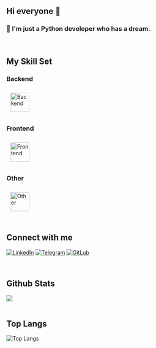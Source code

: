 ## Hi everyone 👋
### <div align="left"> 🌱 I'm just a Python developer who has a dream.</div>  

<br/> 

## My Skill Set  

### Backend  
<div align="left"> 
  <a href="https://reactjs.org/" target="_blank"><img style="margin: 10px" src="https://skillicons.dev/icons?i=python,flask,fastapi,selenium,postgres,redis,docker" alt="Backend" height="50" /></a>  
</div>

### Frontend  
<div align="left">  
<a href="https://reactjs.org/" target="_blank"><img style="margin: 10px" src="https://skillicons.dev/icons?i=js,html,css,sass,bootstrap" alt="Frontend" height="50" /></a>  
</div>

### Other  
<div align="left"> 
  <a href="https://reactjs.org/" target="_blank"><img style="margin: 10px" src="https://skillicons.dev/icons?i=ubuntu,bash,git,pycharm,postman" alt="Other" height="50" /></a>  
</div>

<br/>  

## Connect with me  
[![LinkedIn](https://img.shields.io/badge/LinkedIn-0077B5?style=for-the-badge&logo=linkedin&logoColor=white)](https://www.linkedin.com/in/viktoriia-goltz/)
[![Telegram](https://img.shields.io/badge/Telegram-2CA5E0?style=for-the-badge&logo=telegram&logoColor=white)](https://t.me/greatgoltz)
[![GitLub](https://img.shields.io/badge/github-%2324292e.svg?&style=for-the-badge&logo=github&logoColor=white)](https://github.com/goltzishpt)
 
<br/>  

## Github Stats  
<div align="left"><img src="https://github-readme-stats.vercel.app/api?username=goltzishpt&show_icons=true&count_private=true&hide_border=true" align="center" /></div>  

<br/>  

## Top Langs
![Top Langs](https://github-readme-stats.vercel.app/api/top-langs/?username=Goltzishpt&size_weight=0&count_weight=1&theme=merko)
